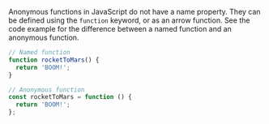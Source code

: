   Anonymous functions in JavaScript do not have a name property. They can be defined using the `function` keyword, or as an arrow function. See the code example for the difference between a named function and an anonymous function.

```javascript
// Named function
function rocketToMars() {
  return 'BOOM!';
}

// Anonymous function
const rocketToMars = function () {
  return 'BOOM!';
};
```
